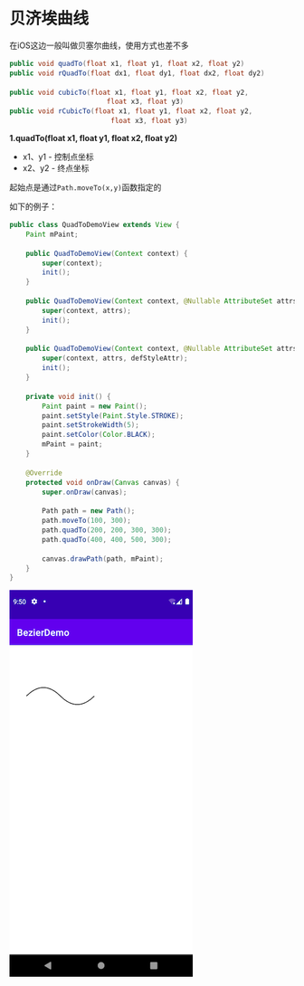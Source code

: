 # 贝济埃曲线

在iOS这边一般叫做贝塞尔曲线，使用方式也差不多

```java
public void quadTo(float x1, float y1, float x2, float y2)
public void rQuadTo(float dx1, float dy1, float dx2, float dy2)

public void cubicTo(float x1, float y1, float x2, float y2,
                        float x3, float y3)
public void rCubicTo(float x1, float y1, float x2, float y2,
                         float x3, float y3)     
```

**1.quadTo(float x1, float y1, float x2, float y2)**

+ x1、y1 - 控制点坐标
+ x2、y2 - 终点坐标

起始点是通过`Path.moveTo(x,y)`函数指定的

如下的例子：

```java
public class QuadToDemoView extends View {
    Paint mPaint;

    public QuadToDemoView(Context context) {
        super(context);
        init();
    }

    public QuadToDemoView(Context context, @Nullable AttributeSet attrs) {
        super(context, attrs);
        init();
    }

    public QuadToDemoView(Context context, @Nullable AttributeSet attrs, int defStyleAttr) {
        super(context, attrs, defStyleAttr);
        init();
    }

    private void init() {
        Paint paint = new Paint();
        paint.setStyle(Paint.Style.STROKE);
        paint.setStrokeWidth(5);
        paint.setColor(Color.BLACK);
        mPaint = paint;
    }

    @Override
    protected void onDraw(Canvas canvas) {
        super.onDraw(canvas);

        Path path = new Path();
        path.moveTo(100, 300);
        path.quadTo(200, 200, 300, 300);
        path.quadTo(400, 400, 500, 300);

        canvas.drawPath(path, mPaint);
    }
}
```

![053](https://github.com/winfredzen/Android-Basic/blob/master/自定义视图/images/053.png)











































